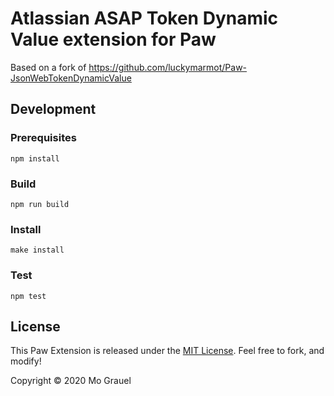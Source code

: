 # Atlassian ASAP Token Dynamic Value extension for Paw

Based on a fork of https://github.com/luckymarmot/Paw-JsonWebTokenDynamicValue

## Development

### Prerequisites

```shell
npm install
```

### Build

```shell
npm run build
```

### Install

```shell
make install
```

### Test

```shell
npm test
```

## License

This Paw Extension is released under the [MIT License](LICENSE). Feel free to fork, and modify!

Copyright © 2020 Mo Grauel
